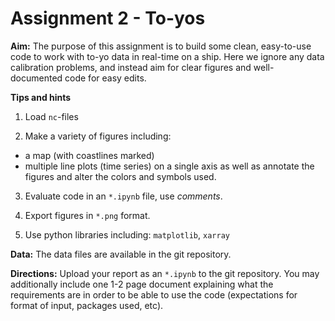# Assignment 2 - To-yos


**Aim:** The purpose of this assignment is to build some clean, easy-to-use code to work with to-yo data in real-time on a ship.  Here we ignore any data calibration problems, and instead aim for clear figures and well-documented code for easy edits.  

**Tips and hints**

1. Load `nc`-files

2. Make a variety of figures including:
- a map (with coastlines marked)
- multiple line plots (time series) on a single axis
as well as annotate the figures and alter the colors and symbols used.

3. Evaluate code in an `*.ipynb` file, use *comments*.

4. Export figures in `*.png` format.

5. Use python libraries including: `matplotlib`, `xarray`

**Data:** The data files are available in the git repository.  

**Directions:** Upload your report as an `*.ipynb` to the git repository.  You may additionally include one 1-2 page document explaining what the requirements are in order to be able to use the code (expectations for format of input, packages used, etc).
